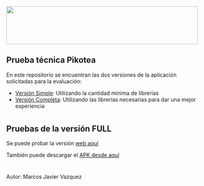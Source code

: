 <img src="https://pikotea.com/wp-content/uploads/2020/07/logo_pikotea.svg" height="100" style="width:100%">


## Prueba técnica Pikotea

En este repositorio se encuentran las dos versiones de la aplicación solicitadas para la evaluación:

- [Versión Simple](./pikotea_simple): Utilizando la cantidad mínima de librerías
- [Versión Completa](./pikotea_full): Utilizando las librerías necesarias para dar una mejor experiencia

#
## Pruebas de la versión FULL
Se puede probar la versión [web aquí](https://pikotea.vazquezmarcos.es)

También puede descargar el [APK desde aquí](https://pikotea.vazquezmarcos.es/app-release.apk)

#

Autor: Marcos Javier Vazquez